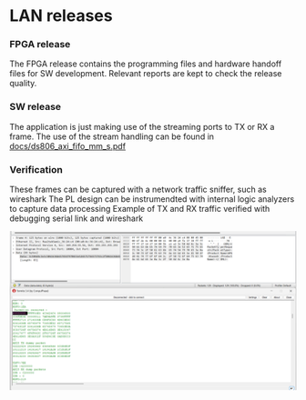 # LAN releases


### FPGA release
The FPGA release contains the programming files and hardware handoff files for SW development.
Relevant reports are kept to check the release quality. 

### SW release
The application is just making use of the streaming ports to TX or RX a frame.
The use of the stream handling can be found in [docs/ds806_axi_fifo_mm_s.pdf](../../docs/ds806_axi_fifo_mm_s.pdf)


### Verification
These frames can be captured with a network traffic sniffer, such as wireshark
The PL design can be instrumendted with internal logic analyzers to capture data processing
Example of TX and RX traffic verified with debugging serial link and wireshark 


![wireshark_02](../img/wireshark_02.png)

